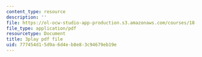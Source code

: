```yaml
---
content_type: resource
description: ''
file: https://ol-ocw-studio-app-production.s3.amazonaws.com/courses/18-01sc-single-variable-calculus-fall-2010/777454d15d9a6d4eb8e83c94679eb19e_aeXp1zC6Hls.pdf
file_type: application/pdf
resourcetype: Document
title: 3play pdf file
uid: 777454d1-5d9a-6d4e-b8e8-3c94679eb19e
---
```

